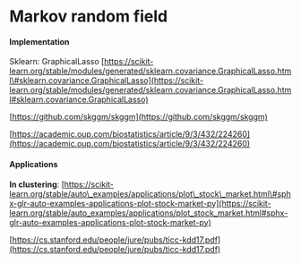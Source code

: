 # Markov random field

#### Implementation

Sklearn: GraphicalLasso [https://scikit-learn.org/stable/modules/generated/sklearn.covariance.GraphicalLasso.html\#sklearn.covariance.GraphicalLasso](https://scikit-learn.org/stable/modules/generated/sklearn.covariance.GraphicalLasso.html#sklearn.covariance.GraphicalLasso) 

[https://github.com/skggm/skggm](https://github.com/skggm/skggm) 

[https://academic.oup.com/biostatistics/article/9/3/432/224260](https://academic.oup.com/biostatistics/article/9/3/432/224260)

#### Applications

**In clustering**: [https://scikit-learn.org/stable/auto\_examples/applications/plot\_stock\_market.html\#sphx-glr-auto-examples-applications-plot-stock-market-py](https://scikit-learn.org/stable/auto_examples/applications/plot_stock_market.html#sphx-glr-auto-examples-applications-plot-stock-market-py) 

[https://cs.stanford.edu/people/jure/pubs/ticc-kdd17.pdf](https://cs.stanford.edu/people/jure/pubs/ticc-kdd17.pdf)

